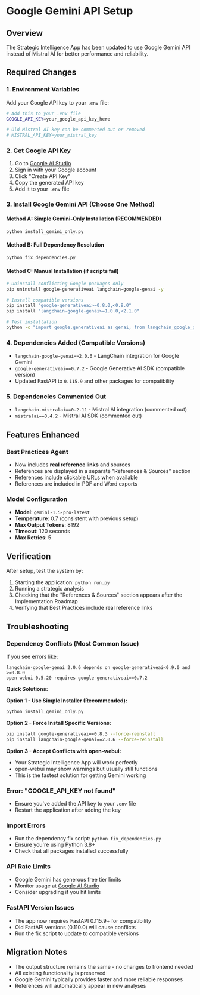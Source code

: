 # Google Gemini API Setup

## Overview
The Strategic Intelligence App has been updated to use Google Gemini API instead of Mistral AI for better performance and reliability.

## Required Changes

### 1. Environment Variables
Add your Google API key to your `.env` file:

```bash
# Add this to your .env file
GOOGLE_API_KEY=your_google_api_key_here

# Old Mistral AI key can be commented out or removed
# MISTRAL_API_KEY=your_mistral_key
```

### 2. Get Google API Key
1. Go to [Google AI Studio](https://aistudio.google.com/app/apikey)
2. Sign in with your Google account
3. Click "Create API Key"
4. Copy the generated API key
5. Add it to your `.env` file

### 3. Install Google Gemini API (Choose One Method)

#### Method A: Simple Gemini-Only Installation (RECOMMENDED)
```bash
python install_gemini_only.py
```

#### Method B: Full Dependency Resolution
```bash
python fix_dependencies.py
```

#### Method C: Manual Installation (if scripts fail)
```bash
# Uninstall conflicting Google packages only
pip uninstall google-generativeai langchain-google-genai -y

# Install compatible versions
pip install "google-generativeai>=0.8.0,<0.9.0"
pip install "langchain-google-genai>=1.0.0,<2.1.0"

# Test installation
python -c "import google.generativeai as genai; from langchain_google_genai import ChatGoogleGenerativeAI; print('✅ Success!')"
```

### 4. Dependencies Added (Compatible Versions)
- `langchain-google-genai==2.0.6` - LangChain integration for Google Gemini
- `google-generativeai==0.7.2` - Google Generative AI SDK (compatible version)
- Updated FastAPI to `0.115.9` and other packages for compatibility

### 5. Dependencies Commented Out
- `langchain-mistralai==0.2.11` - Mistral AI integration (commented out)
- `mistralai==0.4.2` - Mistral AI SDK (commented out)

## Features Enhanced

### Best Practices Agent
- Now includes **real reference links** and sources
- References are displayed in a separate "References & Sources" section
- References include clickable URLs when available
- References are included in PDF and Word exports

### Model Configuration
- **Model**: `gemini-1.5-pro-latest`
- **Temperature**: 0.7 (consistent with previous setup)
- **Max Output Tokens**: 8192
- **Timeout**: 120 seconds
- **Max Retries**: 5

## Verification
After setup, test the system by:
1. Starting the application: `python run.py`
2. Running a strategic analysis
3. Checking that the "References & Sources" section appears after the Implementation Roadmap
4. Verifying that Best Practices include real reference links

## Troubleshooting

### Dependency Conflicts (Most Common Issue)
If you see errors like:
```
langchain-google-genai 2.0.6 depends on google-generativeai<0.9.0 and >=0.8.0
open-webui 0.5.20 requires google-generativeai==0.7.2
```

**Quick Solutions:**

**Option 1 - Use Simple Installer (Recommended):**
```bash
python install_gemini_only.py
```

**Option 2 - Force Install Specific Versions:**
```bash
pip install google-generativeai==0.8.3 --force-reinstall
pip install langchain-google-genai==2.0.6 --force-reinstall
```

**Option 3 - Accept Conflicts with open-webui:**
- Your Strategic Intelligence App will work perfectly
- open-webui may show warnings but usually still functions
- This is the fastest solution for getting Gemini working

### Error: "GOOGLE_API_KEY not found"
- Ensure you've added the API key to your `.env` file
- Restart the application after adding the key

### Import Errors
- Run the dependency fix script: `python fix_dependencies.py`
- Ensure you're using Python 3.8+
- Check that all packages installed successfully

### API Rate Limits
- Google Gemini has generous free tier limits
- Monitor usage at [Google AI Studio](https://aistudio.google.com/)
- Consider upgrading if you hit limits

### FastAPI Version Issues
- The app now requires FastAPI 0.115.9+ for compatibility
- Old FastAPI versions (0.110.0) will cause conflicts
- Run the fix script to update to compatible versions

## Migration Notes
- The output structure remains the same - no changes to frontend needed
- All existing functionality is preserved
- Google Gemini typically provides faster and more reliable responses
- References will automatically appear in new analyses 